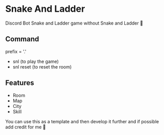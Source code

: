 # Snake And Ladder
Discord Bot Snake and Ladder game without Snake and Ladder :rofl:

## Command
prefix = '.'
- snl (to play the game)
- snl reset (to reset the room)

## Features
- Room
- Map
- City
- Skill


You can use this as a template and then develop it further and if possible add credit for me :rofl:

